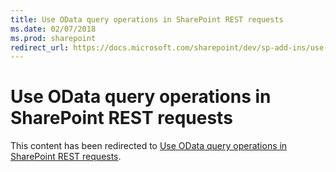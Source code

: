 ```yaml
---
title: Use OData query operations in SharePoint REST requests
ms.date: 02/07/2018
ms.prod: sharepoint
redirect_url: https://docs.microsoft.com/sharepoint/dev/sp-add-ins/use-odata-query-operations-in-sharepoint-rest-requests
---
```



# Use OData query operations in SharePoint REST requests

This content has been redirected to [Use OData query operations in SharePoint REST requests](../../sp-add-ins/use-odata-query-operations-in-sharepoint-rest-requests.md).